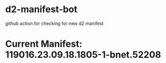 # d2-manifest-bot
github action for checking for new d2 manifest

# Current Manifest: 119016.23.09.18.1805-1-bnet.52208